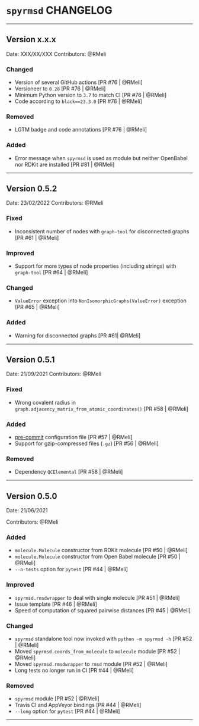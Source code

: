 
# `spyrmsd` CHANGELOG

------------------------------------------------------------------------------

## Version x.x.x

Date:            XXX/XX/XXX
Contributors:    @RMeli

### Changed

* Version of several GitHub actions [PR #76 | @RMeli]
* Versioneer to `0.28` [PR #76 | @RMeli]
* Minimum Python version to `3.7` to match CI [PR #76 | @RMeli]
* Code according to `black==23.3.0` [PR #76 | @RMeli]

### Removed

* LGTM badge and code annotations [PR #76 | @RMeli]

### Added

* Error message when `spyrmsd` is used as module but neither OpenBabel nor RDKit are installed [PR #81 | @RMeli]

------------------------------------------------------------------------------

## Version 0.5.2

Date:            23/02/2022
Contributors:    @RMeli

### Fixed

* Inconsistent number of nodes with `graph-tool` for disconnected graphs [PR #61 | @RMeli]

### Improved

* Support for more types of node properties (including strings) with `graph-tool` [PR #64 | @RMeli]

### Changed

* `ValueError` exception into `NonIsomorphicGraphs(ValueError)` exception [PR #65 | @RMeli]

### Added

* Warning for disconnected graphs [PR #61| @RMeli]

------------------------------------------------------------------------------

## Version 0.5.1

Date:            21/09/2021
Contributors:    @RMeli

### Fixed

* Wrong covalent radius in `graph.adjacency_matrix_from_atomic_coordinates()` [PR #58 | @RMeli]

### Added

* [pre-commit](https://pre-commit.com/) configuration file [PR #57 | @RMeli]
* Support for gzip-compressed files (`.gz`) [PR #56 | @RMeli]

### Removed

* Dependency `QCElemental` [PR #58 | @RMeli]

------------------------------------------------------------------------------

## Version 0.5.0

Date:            21/06/2021

Contributors:    @RMeli

### Added

* `molecule.Molecule` constructor from RDKit molecule [PR #50 | @RMeli]
* `molecule.Molecule` constructor from Open Babel molecule [PR #50 | @RMeli]
* `--n-tests` option for `pytest` [PR #44 | @RMeli]

### Improved

* `spyrmsd.rmsdwrapper` to deal with single molecule [PR #51 | @RMeli]
* Issue template [PR #46 | @RMeli]
* Speed of computation of squared pairwise distances [PR #45 | @RMeli]

### Changed

* `spyrmsd` standalone tool now invoked with `python -m spyrmsd -h` [PR #52 | @RMeli]
* Moved `spyrmsd.coords_from_molecule` to `molecule` module [PR #52 | @RMeli]
* Moved `spyrmsd.rmsdwrapper` to `rmsd` module [PR #52 | @RMeli]
* Long tests no longer run in CI [PR #44 | @RMeli]

### Removed

* `spyrmsd` module [PR #52 | @RMeli]
* Travis CI and AppVeyor bindings [PR #44 | @RMeli]
* `--long` option for `pytest` [PR #44 | @RMeli]

------------------------------------------------------------------------------
